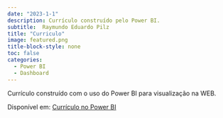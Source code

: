 ```yaml
---
date: "2023-1-1"
description: Currículo construído pelo Power BI.
subtitle:  Raymundo Eduardo Pilz
title: "Curriculo"
image: featured.png
title-block-style: none
toc: false
categories: 
  - Power BI
  - Dashboard
---
```


Currículo construído com o uso do Power BI para visualização na WEB.

Disponível em: [Currículo no Power BI](https://app.powerbi.com/view?r=eyJrIjoiNjAxNDY5MzgtZTEzZi00OWE2LTlkNTQtMTk4OTlhYzZmZTEzIiwidCI6ImMyMzliZmY3LTk3MjEtNDQwMi1iYjg1LWMxYjQxYzliNmE2MSJ9&pageName=ReportSection)
